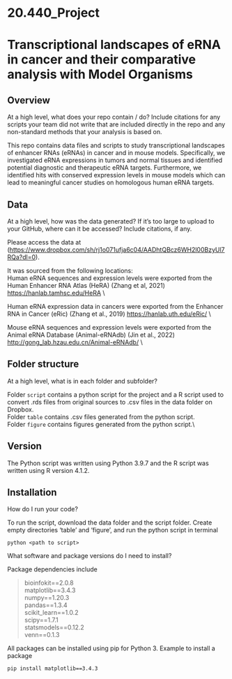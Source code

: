 # 20.440_Project
# Transcriptional landscapes of eRNA in cancer and their comparative analysis with Model Organisms

<h2>Overview</h2>

At a high level, what does your repo contain / do? 
Include citations for any scripts your team did not write that are 
included directly in the repo and any non-standard methods that your 
analysis is based on. 

This repo contains data files and scripts to study transcriptional landscapes of enhancer RNAs (eRNAs) in cancer and in mouse models. Specifically, we investigated eRNA expressions in tumors and normal tissues and identified potential diagnostic and therapeutic eRNA targets. Furthermore, we identified hits with conserved expression levels in mouse models which can lead to meaningful cancer studies on homologous human eRNA targets.

<h2>Data</h2>

At a high level, how was the data generated? 
If it’s too large to upload to your GitHub, where can it be accessed?
Include citations, if any.

Please access the data at (https://www.dropbox.com/sh/rj1o071ufja6c04/AADhtQBcz6WH2l00BzyUl7RQa?dl=0).

It was sourced from the following locations:\
Human eRNA sequences and expression levels were exported from the Human Enhancer RNA Atlas (HeRA) (Zhang et al, 2021)
https://hanlab.tamhsc.edu/HeRA \

Human eRNA expression data in cancers were exported from the Enhancer RNA in Cancer (eRic) (Zhang et al., 2019)
https://hanlab.uth.edu/eRic/ \

Mouse eRNA sequences and expression levels were exported from the Animal eRNA Database (Animal-eRNAdb) (Jin et al., 2022)
http://gong_lab.hzau.edu.cn/Animal-eRNAdb/ \


<h2>Folder structure </h2>

At a high level, what is in each folder and subfolder?

Folder `script` contains a python script for the project and a R script used to convert .rds files from original sources to .csv files in the data folder on Dropbox. \
Folder `table` contains .csv files generated from the python script.\
Folder `figure` contains figures generated from the python script.\

<h2>Version </h2>
The Python script was written using Python 3.9.7 and the R script was written using R version 4.1.2.


<h2>Installation </h2>

How do I run your code?

To run the script, download the data folder and the script folder. Create empty directories ‘table’ and ‘figure’, and run the python script in terminal
```
python <path to script>  
```

What software and package versions do I need to install?

Package dependencies include
> bioinfokit==2.0.8 \
> matplotlib==3.4.3 \
> numpy==1.20.3 \
> pandas==1.3.4 \
> scikit_learn==1.0.2 \
> scipy==1.7.1 \
> statsmodels==0.12.2 \
> venn==0.1.3

All packages can be installed using pip for Python 3.
Example to install a package
```
pip install matplotlib==3.4.3
```



